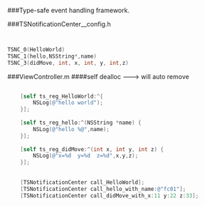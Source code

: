 ###Type-safe event handling framework.


###TSNotificationCenter__config.h

```objective-c


TSNC_0(HelloWorld)
TSNC_1(hello,NSString*,name)
TSNC_3(didMove, int, x, int, y, int,z)


```

###ViewController.m
####self dealloc ---> will auto remove

```objective-c
    
    [self ts_reg_HelloWorld:^{
        NSLog(@"hello world");
    }];
    
    [self ts_reg_hello:^(NSString *name) {
        NSLog(@"hello %@",name);
    }];
    
    [self ts_reg_didMove:^(int x, int y, int z) {
        NSLog(@"x=%d  y=%d  z=%d",x,y,z);
    }];
    
    
    [TSNotificationCenter call_HelloWorld];
    [TSNotificationCenter call_hello_with_name:@"fc01"];
    [TSNotificationCenter call_didMove_with_x:11 y:22 z:33];

```

